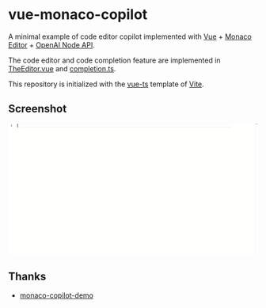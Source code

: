 # vue-monaco-copilot

A minimal example of code editor copilot implemented with [Vue](https://github.com/vuejs/) + [Monaco Editor](https://github.com/microsoft/monaco-editor) + [OpenAI Node API](https://github.com/openai/openai-node).

The code editor and code completion feature are implemented in [TheEditor.vue](./src/components/TheEditor.vue) and [completion.ts](./src/services/completion.ts).

This repository is initialized with the [vue-ts](https://vite.new/vue-ts) template of [Vite](https://vitejs.dev/).

## Screenshot

![Example](./public/example.gif)

## Thanks

- [monaco-copilot-demo](https://github.com/Porter97/monaco-copilot-demo)
